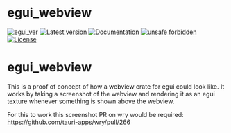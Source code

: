 # egui_webview

[![egui_ver](https://img.shields.io/badge/egui-0.31.0-blue)](https://github.com/emilk/egui)
[![Latest version](https://img.shields.io/crates/v/egui_webview.svg)](https://crates.io/crates/egui_webview)
[![Documentation](https://docs.rs/egui_webview/badge.svg)](https://docs.rs/egui_webview)
[![unsafe forbidden](https://img.shields.io/badge/unsafe-forbidden-success.svg)](https://github.com/rust-secure-code/safety-dance/)
[![License](https://img.shields.io/crates/l/egui_webview.svg)](https://crates.io/crates/egui_webview)



[content]:<>


# egui_webview

This is a proof of concept of how a webview crate for egui could look like.
It works by taking a screenshot of the webview and rendering it as an egui texture 
whenever something is shown above the webview.

For this to work this screenshot PR on wry would be required: https://github.com/tauri-apps/wry/pull/266